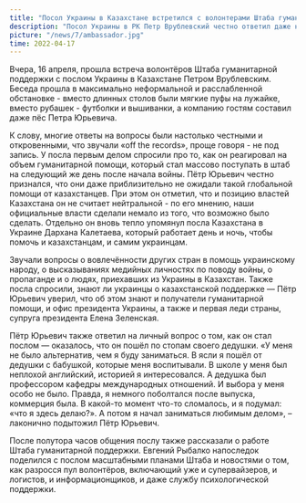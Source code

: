 ```yaml
---
title: "Посол Украины в Казахстане встретился с волонтерами Штаба гуманитарной поддержки"
description: "Посол Украины в РК Петр Врублевский честно ответил даже на самые острые вопросы волонтеров и рассказал, что из всех стран Центральной Азии Казахстан оказал самый большой объем помощи украинскому народу."
picture: "/news/7/ambassador.jpg"
time: 2022-04-17
---
```


<NewsHeader :frontmatter="frontmatter"/>

Вчера, 16 апреля, прошла встреча волонтёров Штаба гуманитарной поддержки с послом Украины в Казахстане Петром Врублевским. Беседа прошла в максимально неформальной и расслабленной обстановке - вместо длинных столов были мягкие пуфы на лужайке, вместо рубашек - футболки и вышиванки, а компанию гостям составил даже пёс Петра Юрьевича.

К слову, многие ответы на вопросы были настолько честными и откровенными, что звучали «off the records», проще говоря - не под запись. У посла первым делом спросили про то, как он реагировал на объем гуманитарной помощи, который стал массово поступать в штаб на следующий же день после начала войны. Пётр Юрьевич честно признался, что они даже приблизительно не ожидали такой глобальной помощи от казахстанцев. При этом он отметил, что и позицию властей Казахстана он не считает нейтральной - по его мнению, наши официальные власти сделали немало из того, что возможно было сделать. Отдельно он вновь тепло упомянул посла Казахстана в Украине Дархана Калетаева, который работает день и ночь, чтобы помочь и казахстанцам, и самим украинцам.

Звучали вопросы о вовлечённости других стран в помощь украинскому народу, о высказываниях медийных личностях по поводу войны, о пропаганде и о людях, приехавших из Украины в Казахстан. Также посла спросили, знают ли украинцы о казахстанской поддержке — Пётр Юрьевич уверил, что об этом знают и получатели гуманитарной помощи, и офис президента Украины, а также и первая леди страны, супруга президента Елена Зеленская.

Пётр Юрьевич также ответил на личный вопрос о том, как он стал послом — оказалось, что он пошёл по стопам своего дедушки. 
«У меня не было альтернатив, чем я буду заниматься. В ясли я пошёл от дедушки с бабушкой, которые меня воспитывали. В школе у меня был неплохой английский, историей я интересовался. А дедушка был профессором кафедры международных отношений. И выбора у меня особо не было. Правда, я немного поболтался после выпуска, коммерция была. В какой-то момент что-то сломалось, и я подумал: «что я здесь делаю?». А потом я начал заниматься любимым делом», – лаконично подытожил Пётр Юрьевич.

После полутора часов общения послу также рассказали о работе Штаба гуманитарной поддержки. Евгений Рыбалко напоследок поделился с послом масштабными планами Штаба и новостями о том, как разросся пул волонтёров, включающий уже и супервайзеров, и логистов, и информационщиков, и даже службу психологической поддержки.